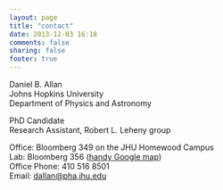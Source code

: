 ```yaml
---
layout: page
title: "contact"
date: 2013-12-03 16:18
comments: false 
sharing: false
footer: true
---
```

Daniel B. Allan  
Johns Hopkins University  
Department of Physics and Astronomy  
 
PhD Candidate  
Research Assistant, Robert L. Leheny group  

Office: Bloomberg 349 on the JHU Homewood Campus  
Lab: Bloomberg 356 ([handy Google map](https://maps.google.com/maps/ms?msid=214577895908106916248.00048e90bb2a3a6dcbc56&msa=0))  
Office Phone: 410 516 8501  
Email: dallan@pha.jhu.edu  
